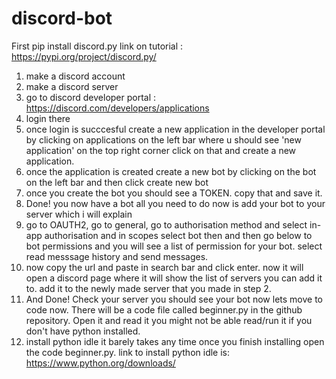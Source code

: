 # discord-bot

First pip install discord.py
link on tutorial :  https://pypi.org/project/discord.py/

1. make a discord account
2. make a discord server
3. go to discord developer portal : https://discord.com/developers/applications
4. login there 
5. once login is succcesful create a new application in the developer portal by clicking on applications on the left bar where u should see 'new application' on the top right corner click on that and create a new application.
6. once the application is created create a new bot by clicking on the bot on the left bar and then click create new bot
7. once you create the bot you should see a TOKEN. copy that and save it.
8. Done! you now have a bot all you need to do now is add your bot to your server which i will explain
9. go to OAUTH2, go to general, go to authorisation method and select in-app authorisation and in scopes select bot then and then go below to bot permissions and you will see a list of permission for your bot. select read messsage history and send messages.
10. now copy the url and paste in search bar and click enter. now it will open a discord page where it will show the list of servers you can add it to. add it to the newly made server that you made in step 2.
11. And Done! Check your server you should see your bot now lets move to code now. There will be a code file called beginner.py in the github repository. Open it and read it you might not be able read/run it if you don't have python installed.
12. install python idle it barely takes any time once you finish installing open the code beginner.py. link to install python idle is: https://www.python.org/downloads/

